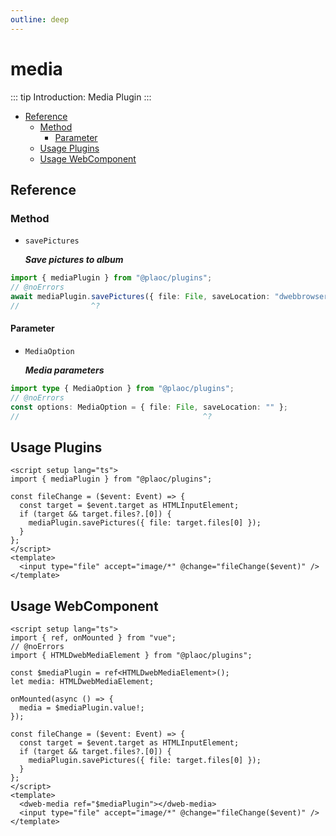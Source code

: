 ```yaml
---
outline: deep
---
```


# media

<Badges name="@plaoc/plugins" />
<Platform supports="iOS,Android" />

::: tip Introduction:
Media Plugin
:::

- [Reference](#reference)
  - [Method](#method)
    - [Parameter](#parameter)
  - [Usage Plugins](#usage-plugins)
  - [Usage WebComponent](#usage-webcomponent)

## Reference

### Method

- `savePictures`

  **_Save pictures to album_**

```ts twoslash
import { mediaPlugin } from "@plaoc/plugins";
// @noErrors
await mediaPlugin.savePictures({ file: File, saveLocation: "dwebbrowser" });
//                ^?
```

#### Parameter

- `MediaOption`

  **_Media parameters_**

```ts twoslash
import type { MediaOption } from "@plaoc/plugins";
// @noErrors
const options: MediaOption = { file: File, saveLocation: "" };
//                                         ^?
```

## Usage Plugins

```vue twoslash
<script setup lang="ts">
import { mediaPlugin } from "@plaoc/plugins";

const fileChange = ($event: Event) => {
  const target = $event.target as HTMLInputElement;
  if (target && target.files?.[0]) {
    mediaPlugin.savePictures({ file: target.files[0] });
  }
};
</script>
<template>
  <input type="file" accept="image/*" @change="fileChange($event)" />
</template>
```

## Usage WebComponent

```vue twoslash
<script setup lang="ts">
import { ref, onMounted } from "vue";
// @noErrors
import { HTMLDwebMediaElement } from "@plaoc/plugins";

const $mediaPlugin = ref<HTMLDwebMediaElement>();
let media: HTMLDwebMediaElement;

onMounted(async () => {
  media = $mediaPlugin.value!;
});

const fileChange = ($event: Event) => {
  const target = $event.target as HTMLInputElement;
  if (target && target.files?.[0]) {
    mediaPlugin.savePictures({ file: target.files[0] });
  }
};
</script>
<template>
  <dweb-media ref="$mediaPlugin"></dweb-media>
  <input type="file" accept="image/*" @change="fileChange($event)" />
</template>
```